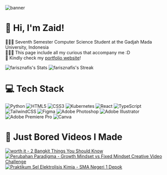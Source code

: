 <!-- ![Snake animation](https://github.com/eagrundy/eagrundy/blob/output/github-contribution-grid-snake.svg) -->
<!-- add image -->
![banner](github-banner.png)

# 👋 Hi, I'm Zaid!
👩🏻‍🎓 Seventh Semester Computer Science Student at the Gadjah Mada University, Indonesia<br>
👩🏻‍💻 This page include all my curious that accompany me :D<br>
🌷 Kindly check my [portfolio website](farisznafis.webflow.io)!<br>

<!-- GitHub stats from https://github.com/anuraghazra/github-readme-stats -->
![farisznafis's Stats](https://github-readme-stats.vercel.app/api?username=farisznafis&theme=tokyonight&show_icons=true&hide_border=true&count_private=false)
![farisznafis's Streak](https://github-readme-streak-stats.herokuapp.com/?user=farisznafis&theme=tokyonight&hide_border=true)

# 💻 Tech Stack
<!-- Badges from https://github.com/Ileriayo/markdown-badges -->
![Python](https://img.shields.io/badge/python-3670A0?style=for-the-badge&logo=python&logoColor=ffdd54)
![HTML5](https://img.shields.io/badge/html5-%23E34F26.svg?style=for-the-badge&logo=html5&logoColor=white)
![CSS3](https://img.shields.io/badge/css3-%231572B6.svg?style=for-the-badge&logo=css3&logoColor=white)
![Kubernetes](https://img.shields.io/badge/kubernetes-%23326ce5.svg?style=for-the-badge&logo=kubernetes&logoColor=white)
![React](https://img.shields.io/badge/react-%2320232a.svg?style=for-the-badge&logo=react&logoColor=%2361DAFB)
![TypeScript](https://img.shields.io/badge/typescript-%23007ACC.svg?style=for-the-badge&logo=typescript&logoColor=white)
![TailwindCSS](https://img.shields.io/badge/tailwindcss-%2338B2AC.svg?style=for-the-badge&logo=tailwind-css&logoColor=white)
![Figma](https://img.shields.io/badge/figma-%23F24E1E.svg?style=for-the-badge&logo=figma&logoColor=white)
![Adobe Photoshop](https://img.shields.io/badge/adobe%20photoshop-%2331A8FF.svg?style=for-the-badge&logo=adobe%20photoshop&logoColor=white)
![Adobe Illustrator](https://img.shields.io/badge/adobe%20illustrator-%23FF9A00.svg?style=for-the-badge&logo=adobe%20illustrator&logoColor=white)
![Adobe Premiere Pro](https://img.shields.io/badge/Adobe%20Premiere%20Pro-9999FF.svg?style=for-the-badge&logo=Adobe%20Premiere%20Pro&logoColor=white)
![Canva](https://img.shields.io/badge/Canva-%2300C4CC.svg?style=for-the-badge&logo=Canva&logoColor=white)

# 🎥 Just Bored Videos I Made
<!-- BEGIN YOUTUBE-CARDS -->
[![worth it - 2 Bangkit Things You Should Know](https://ytcards.demolab.com/?id=9vs6u9fHUys&title=worth+it+-+2+Bangkit+Things+You+Should+Know&lang=en&timestamp=1699808315&background_color=%230d1117&title_color=%23ffffff&stats_color=%23dedede&max_title_lines=1&width=250&border_radius=5 "worth it - 2 Bangkit Things You Should Know")](https://www.youtube.com/watch?v=9vs6u9fHUys)
[![Perubahan Paradigma - Growth Mindset vs Fixed Mindset Creative Video Challenge](https://ytcards.demolab.com/?id=nhUbSx-ovoU&title=Perubahan+Paradigma+-+Growth+Mindset+vs+Fixed+Mindset+Creative+Video+Challenge&lang=en&timestamp=1698946581&background_color=%230d1117&title_color=%23ffffff&stats_color=%23dedede&max_title_lines=1&width=250&border_radius=5 "Perubahan Paradigma - Growth Mindset vs Fixed Mindset Creative Video Challenge")](https://www.youtube.com/watch?v=nhUbSx-ovoU)
[![Praktikum Sel Elektrolisis Kimia - SMA Negeri 1 Depok](https://ytcards.demolab.com/?id=9CokF3ZVAto&title=Praktikum+Sel+Elektrolisis+Kimia+-+SMA+Negeri+1+Depok&lang=en&timestamp=1600142676&background_color=%230d1117&title_color=%23ffffff&stats_color=%23dedede&max_title_lines=1&width=250&border_radius=5 "Praktikum Sel Elektrolisis Kimia - SMA Negeri 1 Depok")](https://www.youtube.com/watch?v=9CokF3ZVAto)
<!-- END YOUTUBE-CARDS -->